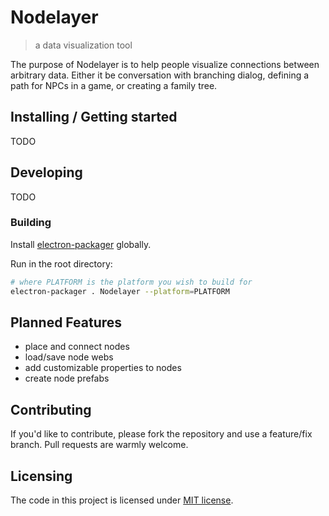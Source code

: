 # Nodelayer
> a data visualization tool

The purpose of Nodelayer is to help people visualize connections between
arbitrary data. Either it be conversation with branching dialog, defining
a path for NPCs in a game, or creating a family tree.

## Installing / Getting started

TODO

## Developing

TODO

### Building

Install [electron-packager](https://github.com/electron-userland/electron-packager) globally.

Run in the root directory:
```sh
# where PLATFORM is the platform you wish to build for
electron-packager . Nodelayer --platform=PLATFORM
```

## Planned Features

* place and connect nodes
* load/save node webs
* add customizable properties to nodes
* create node prefabs

## Contributing

If you'd like to contribute, please fork the repository and use a feature/fix
branch. Pull requests are warmly welcome.

## Licensing
The code in this project is licensed under [MIT license](https://github.com/SHiLLySiT/Nodelayer/blob/master/LICENSE.md).
